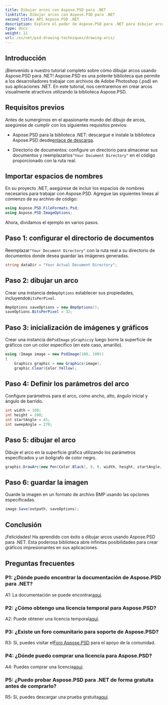 ```yaml
---
title: Dibujar arcos con Aspose.PSD para .NET
linktitle: Dibujar arcos con Aspose.PSD para .NET
second_title: API Aspose.PSD .NET
description: Explore el poder de Aspose.PSD para .NET para dibujar arcos sin esfuerzo. Siga nuestro tutorial paso a paso para obtener gráficos impresionantes en sus aplicaciones.
type: docs
weight: 11
url: /es/net/psd-drawing-techniques/drawing-arcs/
---
```

## Introducción

¡Bienvenido a nuestro tutorial completo sobre cómo dibujar arcos usando Aspose.PSD para .NET! Aspose.PSD es una potente biblioteca que permite a los desarrolladores trabajar con archivos de Adobe Photoshop (.psd) en sus aplicaciones .NET. En este tutorial, nos centraremos en crear arcos visualmente atractivos utilizando la biblioteca Aspose.PSD.

## Requisitos previos

Antes de sumergirnos en el apasionante mundo del dibujo de arcos, asegúrese de cumplir con los siguientes requisitos previos:

-  Aspose.PSD para la biblioteca .NET: descargue e instale la biblioteca Aspose.PSD desde[enlace de descarga](https://releases.aspose.com/psd/net/).

-  Directorio de documentos: configure un directorio para almacenar sus documentos y reemplazarlos`"Your Document Directory"` en el código proporcionado con la ruta real.

## Importar espacios de nombres

En su proyecto .NET, asegúrese de incluir los espacios de nombres necesarios para trabajar con Aspose.PSD. Agregue las siguientes líneas al comienzo de su archivo de código:

```csharp
using Aspose.PSD.FileFormats.Psd;
using Aspose.PSD.ImageOptions;
```

Ahora, dividamos el ejemplo en varios pasos.

## Paso 1: configurar el directorio de documentos

 Reemplazar`"Your Document Directory"` con la ruta real a su directorio de documentos donde desea guardar las imágenes generadas.

```csharp
string dataDir = "Your Actual Document Directory";
```

## Paso 2: dibujar un arco

 Crear una instancia de`BmpOptions` establecer sus propiedades, incluyendo`BitsPerPixel`.

```csharp
BmpOptions saveOptions = new BmpOptions();
saveOptions.BitsPerPixel = 32;
```

## Paso 3: inicialización de imágenes y gráficos

 Crear una instancia de`PsdImage` y`Graphics`y luego borre la superficie de gráficos con un color específico (en este caso, amarillo).

```csharp
using (Image image = new PsdImage(100, 100))
{
    Graphics graphic = new Graphics(image);
    graphic.Clear(Color.Yellow);
```

## Paso 4: Definir los parámetros del arco

Configure parámetros para el arco, como ancho, alto, ángulo inicial y ángulo de barrido.

```csharp
int width = 100;
int height = 200;
int startAngle = 45;
int sweepAngle = 270;
```

## Paso 5: dibujar el arco

Dibuje el arco en la superficie gráfica utilizando los parámetros especificados y un bolígrafo de color negro.

```csharp
graphic.DrawArc(new Pen(Color.Black), 0, 0, width, height, startAngle, sweepAngle);
```

## Paso 6: guardar la imagen

Guarde la imagen en un formato de archivo BMP usando las opciones especificadas.

```csharp
image.Save(outpath, saveOptions);
```

## Conclusión

¡Felicidades! Ha aprendido con éxito a dibujar arcos usando Aspose.PSD para .NET. Esta poderosa biblioteca abre infinitas posibilidades para crear gráficos impresionantes en sus aplicaciones.

## Preguntas frecuentes

### P1: ¿Dónde puedo encontrar la documentación de Aspose.PSD para .NET?

 A1: La documentación se puede encontrar[aquí](https://reference.aspose.com/psd/net/).

### P2: ¿Cómo obtengo una licencia temporal para Aspose.PSD?

 A2: Puede obtener una licencia temporal[aquí](https://purchase.aspose.com/temporary-license/).

### P3: ¿Existe un foro comunitario para soporte de Aspose.PSD?

 R3: Sí, puedes visitar el[Foro Aspose.PSD](https://forum.aspose.com/c/psd/34) para el apoyo de la comunidad.

### P4: ¿Dónde puedo comprar una licencia para Aspose.PSD?

 A4: Puedes comprar una licencia[aquí](https://purchase.aspose.com/buy).

### P5: ¿Puedo probar Aspose.PSD para .NET de forma gratuita antes de comprarlo?

 R5: Sí, puedes descargar una prueba gratuita[aquí](https://releases.aspose.com/).
